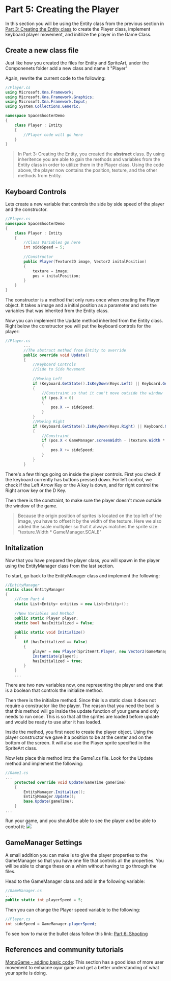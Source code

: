 # Part 5: Creating the Player
In this section you will be using the Entity class from the previous section in [Part 3: Creating the Entity class](~/articles/tutorials/3_creating_entity_class.md) to create the Player class, implement keyboard player movement, and initilize the player in the Game Class.

## Create a new class file
Just like how you created the files for Entity and SpriteArt, under the Componenets folder add a new class and name it "Player"

Again, rewrite the current code to the following:
```csharp
//Player.cs
using Microsoft.Xna.Framework;
using Microsoft.Xna.Framework.Graphics;
using Microsoft.Xna.Framework.Input;
using System.Collections.Generic;

namespace SpaceShooterDemo 
{
    class Player : Entity
    {
        //Player code will go here
    }   
}
```
>In Part 3: Creating the Entity, you created the **abstract** class. By using inheritence you are able to gain the methods and variables from the Entity class in order to utilize them in the Player class. Using the code above, the player now contains the position, texture, and the other methods from Entity.




## Keyboard Controls

Lets create a new variable that controls the side by side speed of the player and the constructor.

```csharp
//Player.cs
namespace SpaceShooterDemo 
{
    class Player : Entity
    {
        //Class Variables go here
        int sideSpeed = 5;
        
        //Constructor
        public Player(Texture2D image, Vector2 initalPosition) 
        {
            texture = image;
            pos = initalPosition;
        }
    }
}
```

The constructor is a method that only runs once when creating the Player object. It takes a image and a initial position as a parameter and sets the variables that was inherited from the Entity class. 

Now you can implement the Update method inherited from the Entity class. Right below the constructor you will put the keyboard controls for the player:

```csharp
//Player.cs
        ...
        //The abstract method from Entity to override
        public override void Update()
        {
            //Keyboard Controls
            //Side to Side Movement
            
            //Moving Left
            if (Keyboard.GetState().IsKeyDown(Keys.Left) || Keyboard.GetState().IsKeyDown(Keys.A))
            {
                //Constraint so that it can't move outside the window
                if (pos.X > 0) 
                {
                    pos.X -= sideSpeed;
                }
            }
            //Moving Right
            if (Keyboard.GetState().IsKeyDown(Keys.Right) || Keyboard.GetState().IsKeyDown(Keys.D))
            {
                //Constraint
                if (pos.X < GameManager.screenWidth - (texture.Width * GameManager.SCALE)) 
                {
                    pos.X += sideSpeed;
                }
            }
        }
```
There's a few things going on inside the player controls. First you check if the keyboard currently has buttons pressed down. For left control, we check if the Left Arrow Key or the A key is down, and for right control the Right arrow key or the D Key.

Then there is the constraint, to make sure the player doesn't move outside the window of the game.


> Because the origin position of sprites is located on the top left of the image, you have to offset it by the width of the texture. Here we also added the scale multiplier so that it always matches the sprite size: "texture.Width * GameManager.SCALE"
## Initalization
Now that you have prepared the player class, you will spawn in the player using the EntityManager class from the last section.

To start, go back to the EntityManager class and implement the following:
```csharp
//EntityManager
static class EntityManager
{
    //From Part 4
    static List<Entity> entities = new List<Entity>();
    
    //New Variables and Method
    public static Player player;
    static bool hasInitialized = false;
    
    public static void Initialize() 
    {
        if (hasInitialized == false)
        {
            player = new Player(SpriteArt.Player, new Vector2(GameManager.screenWidth / 2, GameManager.screenHeight / 1.2f));
            Instantiate(player);
            hasInitialized = true;
        }
    }
    ...
```
There are two new variables now, one representing the player and one that is a boolean that controls the initialize method.

Then there is the initialize method. Since this is a static class it does not require a constructor like the player. The reason that you need the bool is that this method will go inside the update function of your game and only needs to run once. This is so that all the sprites are loaded before update and would be ready to use after it has loaded.

Inside the method, you first need to create the player object. Using the player constructor we gave it a position to be at the center and on the bottom of the screen. It will also use the Player sprite specified in the SpriteArt class.

Now lets place this method into the Game1.cs file. Look for the Update method and implement the following:
```csharp
//Game1.cs
...
    protected override void Update(GameTime gameTime)
    {    
        EntityManager.Initialize();
        EntityManager.Update();
        base.Update(gameTime);
    }
...
```
Run your game, and you should be able to see the player and be able to control it:
![](~/images/first_2d_shooter/5_Player.gif)

## GameManager Settings
A small addition you can make is to give the player properties to the GameManager so that you have one file that controls all the properties. You will be able to change these on a whim without having to go through the files.

Head to the GameManager class and add in the following variable:
```csharp
//GameManager.cs
...
public static int playerSpeed = 5;
```

Then you can change the Player speed variable to the following:
```csharp
//Player.cs
int sideSpeed = GameManager.playerSpeed;
```



To see how to make the bullet class follow this link: [Part 6: Shooting](~/articles/tutorials/6_bullets_and_shooting.md)

## References and community tutorials

[MonoGame - adding basic code](~/articles/getting_started/5_adding_basic_code.md): This section has a good idea of more user movement to enhacne oyur game and get a better understanding of what your sprite is doing.
